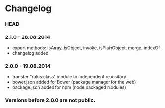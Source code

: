 # Changelog

### HEAD

### 2.1.0 - 28.08.2014
* export methods: isArray, isObject, invoke, isPlainObject, merge, indexOf
* changelog added

### 2.0.0 - 19.08.2014
* transfer "rulus.class" module to independent repository
* bower.json added for Bower (package manager for the web)
* package.json added for npm (node packaged modules)

### Versions before 2.0.0 are not public.
